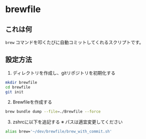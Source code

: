 # brewfile

## これは何

`brew` コマンドを叩くたびに自動コミットしてくれるスクリプトです。

##  設定方法

1. ディレクトリを作成し、gitリポジトリを初期化する
```bash
mkdir brewfile
cd brewfile
git init
```

2. Brewfileを作成する

```bash
brew bundle dump --file=./Brewfile --force
```

3. zshrcに以下を追記する
※ パスは適宜変更してください

```bash
alias brew='~/dev/brewfile/brew_with_commit.sh'
```


